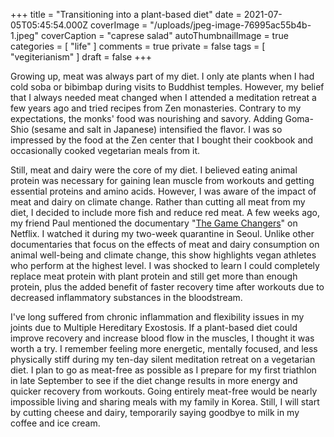+++
title = "Transitioning into a plant-based diet"
date = 2021-07-05T05:45:54.000Z
coverImage = "/uploads/jpeg-image-76995ac55b4b-1.jpeg"
coverCaption = "caprese salad"
autoThumbnailImage = true
categories = [ "life" ]
comments = true
private = false
tags = [ "vegiterianism" ]
draft = false
+++


Growing up, meat was always part of my diet. I only ate plants when I had cold soba or bibimbap during visits to Buddhist temples. However, my belief that I always needed meat changed when I attended a meditation retreat a few years ago and tried recipes from Zen monasteries. Contrary to my expectations, the monks' food was nourishing and savory. Adding Goma-Shio (sesame and salt in Japanese) intensified the flavor. I was so impressed by the food at the Zen center that I bought their cookbook and occasionally cooked vegetarian meals from it.

Still, meat and dairy were the core of my diet. I believed eating animal protein was necessary for gaining lean muscle from workouts and getting essential proteins and amino acids. However, I was aware of the impact of meat and dairy on climate change. Rather than cutting all meat from my diet, I decided to include more fish and reduce red meat. A few weeks ago, my friend Paul mentioned the documentary "[The Game Changers](https://gamechangersmovie.com/)" on Netflix. I watched it during my two-week quarantine in Seoul. Unlike other documentaries that focus on the effects of meat and dairy consumption on animal well-being and climate change, this show highlights vegan athletes who perform at the highest level. I was shocked to learn I could completely replace meat protein with plant protein and still get more than enough protein, plus the added benefit of faster recovery time after workouts due to decreased inflammatory substances in the bloodstream.

I've long suffered from chronic inflammation and flexibility issues in my joints due to Multiple Hereditary Exostosis. If a plant-based diet could improve recovery and increase blood flow in the muscles, I thought it was worth a try. I remember feeling more energetic, mentally focused, and less physically stiff during my ten-day silent meditation retreat on a vegetarian diet. I plan to go as meat-free as possible as I prepare for my first triathlon in late September to see if the diet change results in more energy and quicker recovery from workouts. Going entirely meat-free would be nearly impossible living and sharing meals with my family in Korea. Still, I will start by cutting cheese and dairy, temporarily saying goodbye to milk in my coffee and ice cream.